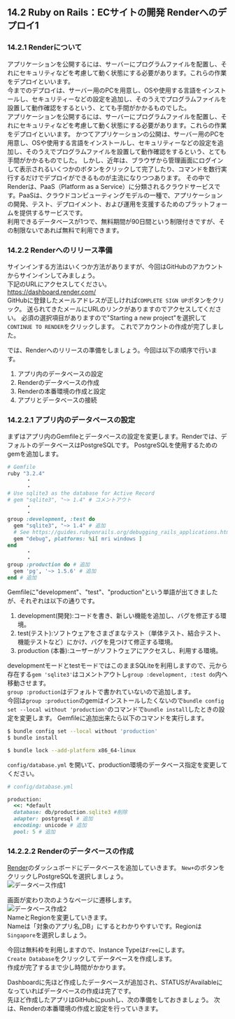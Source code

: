 ## 14.2 Ruby on Rails：ECサイトの開発 Renderへのデプロイ1

###	14.2.1 Renderについて

アプリケーションを公開するには、サーバーにプログラムファイルを配置し、それにセキュリティなどを考慮して動く状態にする必要があります。これらの作業をデプロイといいます。  
今までのデプロイは、サーバー用のPCを用意し、OSや使用する言語をインストールし、セキュリティーなどの設定を追加し、そのうえでプログラムファイルを設置して動作確認をするという、とても手間がかかるものでした。  
アプリケーションを公開するには、サーバーにプログラムファイルを配置し、それにセキュリティなどを考慮して動く状態にする必要があります。これらの作業をデプロイといいます。
かつてアプリケーションの公開は、サーバー用のPCを用意し、OSや使用する言語をインストールし、セキュリティーなどの設定を追加し、そのうえでプログラムファイルを設置して動作確認をするという、とても手間がかかるものでした。
しかし、近年は、ブラウザから管理画面にログインして表示されるいくつかのボタンをクリックして完了したり、コマンドを数行実行するだけでデプロイができるものが主流になりつつあります。
その中でRenderは、PaaS（Platform as a Service）に分類されるクラウドサービスです。PaaSは、クラウドコンピューティングモデルの一種で、アプリケーションの開発、テスト、デプロイメント、および運用を支援するためのプラットフォームを提供するサービスです。  
利用できるデータベースが1つで、無料期間が90日間という制限付きですが、その制限ないであれば無料で利用できます。

### 14.2.2 Renderへのリリース準備

サインインする方法はいくつか方法がありますが、今回はGitHubのアカウントからサインインしてみましょう。  
下記のURLにアクセスしてください。  
<https://dashboard.render.com/>  
GitHubに登録したメールアドレスが正しければ`COMPLETE SIGN UP`ボタンをクリック。
送られてきたメールにURLのリンクがありますのでアクセスしてください。
必須の選択項目がありますので"Starting a new project"を選択して`CONTINUE TO RENDER`をクリックします。
これでアカウントの作成が完了しました。


では、Renderへのリリースの準備をしましょう。今回は以下の順序で行います。

1. アプリ内のデータベースの設定
2. Renderのデータベースの作成  
3. Renderの本番環境の作成と設定  
4. アプリとデータベースの接続

### 14.2.2.1 アプリ内のデータベースの設定
まずはアプリ内のGemfileとデータベースの設定を変更します。Renderでは、デフォルトのデータベースはPostgreSQLです。
PostgreSQLを使用するためのgemを追加します。

```rb
# Gemfile
ruby "3.2.4"
      ・
      ・
# Use sqlite3 as the database for Active Record
# gem "sqlite3", "~> 1.4" # コメントアウト
      ・
      ・
group :development, :test do
  gem "sqlite3", "~> 1.4" # 追加
  # See https://guides.rubyonrails.org/debugging_rails_applications.html#debugging-with-the-debug-gem
  gem "debug", platforms: %i[ mri windows ]
end
      ・
      ・
group :production do # 追加
  gem 'pg', '~> 1.5.6' # 追加
end # 追加
```

Gemfileに"development"、"test"、"production"という単語が出てきましたが、それぞれは以下の通りです。
1. development(開発):コードを書き、新しい機能を追加し、バグを修正する環境。
2. test(テスト):ソフトウェアをさまざまなテスト（単体テスト、結合テスト、機能テストなど）にかけ、バグを見つけて修正する環境。
3. production (本番):ユーザーがソフトウェアにアクセスし、利用する環境。

developmentモードとtestモードではこのままSQLiteを利用しますので、元から存在する`gem 'sqlite3'`はコメントアウトし`group :development, :test do`内へ移動させます。  
`group :production`はデフォルトで書かれていないので追加します。  
今回は`group :production`のgemはインストールしたくないので`bundle config set --local without 'production'`のコマンドで`bundle install`したときの設定を変更します。
Gemfileに追加出来たら以下のコマンドを実行します。

```sh
$ bundle config set --local without 'production'
$ bundle install

$ bundle lock --add-platform x86_64-linux
```

`config/database.yml` を開いて、production環境のデータベース指定を変更してください。

```rb
# config/database.yml

production:
  <<: *default
  database: db/production.sqlite3 #削除
  adapter: postgresql # 追加
  encoding: unicode # 追加
  pool: 5 # 追加
```

### 14.2.2.2 Renderのデータベースの作成
[Render](https://dashboard.render.com/)のダッシュボードにデータベースを追加していきます。
`New+`のボタンをクリックしPostgreSQLを選択しましょう。  
![データベース作成1](images/14-2-2-2-01.png)  

画面が変わり次のようなページに遷移します。  
![データベース作成2](images/14-2-2-2-02.png)  
NameとRegionを変更していきます。  
Nameは「対象のアプリ名_DB」にするとわかりやすいです。Regionは`Singapore`を選択しましょう。

今回は無料枠を利用しますので、Instance Typeは`Free`にします。  
`Create Database`をクリックしてデータベースを作成します。  
作成が完了するまで少し時間がかかります。  

Dashboardに先ほど作成したデータベースが追加され、STATUSがAvailableになっていればデータベースの作成は完了です。  
先ほど作成したアプリはGitHubにpushし、次の準備をしておきましょう。
次は、Renderの本番環境の作成と設定を行っていきます。
